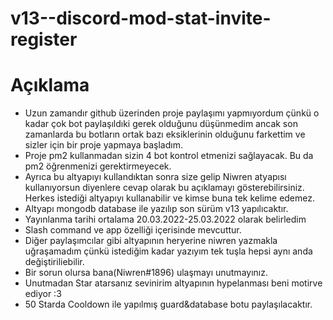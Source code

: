 # v13--discord-mod-stat-invite-register

# Açıklama

- Uzun zamandır github üzerinden proje paylaşımı yapmıyordum çünkü o kadar çok bot paylaşıldıki gerek olduğunu düşünmedim ancak son zamanlarda bu botların ortak bazı eksiklerinin olduğunu farkettim ve sizler için bir proje yapmaya başladım.
- Proje pm2 kullanmadan sizin 4 bot kontrol etmenizi sağlayacak. Bu da pm2 öğrenmenizi gerektirmeyecek.
- Ayrıca bu altyapıyı kullandıktan sonra size gelip Niwren atyapısı kullanıyorsun diyenlere cevap olarak bu açıklamayı gösterebilirsiniz. Herkes istediği altyapıyı kullanabilir ve kimse buna tek kelime edemez. 
- Altyapı mongodb database ile yazılıp son sürüm v13 yapılıcaktır.
- Yayınlanma tarihi ortalama 20.03.2022-25.03.2022 olarak belirledim
- Slash command ve app özelliği içerisinde mevcuttur.
- Diğer paylaşımcılar gibi altyapının heryerine niwren yazmakla uğraşamadım çünkü istediğim kadar yazıyım tek tuşla hepsi aynı anda değiştiriliebilir.
- Bir sorun olursa bana(Niwren#1896) ulaşmayı unutmayınız.
- Unutmadan Star atarsanız sevinirim altyapının hypelanması beni motirve ediyor :3 
- 50 Starda Cooldown ile yapılmış guard&database botu paylaşılacaktır.
